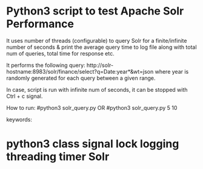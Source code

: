 # Python3 script to test Apache Solr Performance

It uses number of threads (configurable) to query Solr for a finite/infinite number of seconds & print the average query time to log file along with total num of queries, total time for response etc.

It performs the following query:
http://solr-hostname:8983/solr/finance/select?q=Date:year*&wt=json
  where year is randomly generated for each query between a given range.
  
In case, script is run with infinite num of seconds, it can be stopped with Ctrl + c signal.

How to run:
#python3 solr_query.py
 OR
#python3 solr_query.py 5 10

keywords: 
# python3 class signal lock logging threading timer Solr 
